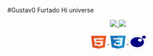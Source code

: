 #Gustav0 Furtado
Hi universe
<div align="center">
  <a href="https://github.com/Gustav0Furtado">
  <img height="180em" src="https://github-readme-stats.vercel.app/api?username=Gustav0Furtado&show_icons=true&theme=radical"/>
  <img height="180em" src="https://github-readme-stats.vercel.app/api/top-langs/?username=Gustav0Furtado&layout=compact&theme=radical"/>
</div>
  <div align="center" style="display: inline_block"><br>
  <img align="center" alt="html" height="30" width="40" src="https://raw.githubusercontent.com/devicons/devicon/master/icons/html5/html5-original.svg">
  <img align="center" alt="css" height="30" width="40" src="https://raw.githubusercontent.com/devicons/devicon/master/icons/css3/css3-original.svg">
  <img align="center" alt="lua" height="30" width="40" src="https://raw.githubusercontent.com/devicons/devicon/master/icons/lua/lua-original.svg">
</div>
